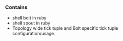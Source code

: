 ### Contains

* shell bolt in ruby
* shell spout in ruby
* Topology wide tick tuple and Bolt specific tick tuple configuration/usage.

